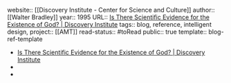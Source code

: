 website:: [[Discovery Institute - Center for Science and Culture]] 
author::  [[Walter Bradley]] 
year:: 1995
URL:: [Is There Scientific Evidence for the Existence of God? | Discovery Institute](https://www.discovery.org/a/18843/)
tags:: blog, reference, intelligent design, 
project:: [[AMT]]
read-status:: #toRead 
public:: true
template:: blog-ref-template

- [Is There Scientific Evidence for the Existence of God? | Discovery Institute](https://www.discovery.org/a/18843/)
-
-